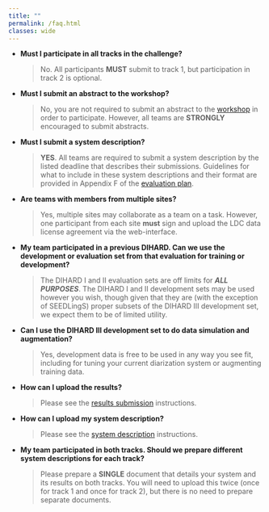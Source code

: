 ```yaml
---
title: ""
permalink: /faq.html
classes: wide
---
```


* **Must I participate in all tracks in the challenge?**

  > No. All participants **MUST** submit to track 1, but participation in
  > track 2 is optional.


* **Must I submit an abstract to the workshop?**

  > No, you are not required to submit an abstract to the [workshop](https://dihardchallenge.github.io/dihard3workshop)
  > in order to participate. However, all teams are **STRONGLY** encouraged
  > to submit abstracts.


* **Must I submit a system description?**

  > **YES**. All teams are required to submit a system description by the
  > listed deadline that describes their submissions. Guidelines for what to
  > include in these system descriptions and their format are provided in
  > Appendix F of the [evaluation plan](index.html#plan).

* **Are teams with members from multiple sites?**

  > Yes, multiple sites may collaborate as a team on a task. However, one
  > participant from each site **must** sign and upload the LDC data license
  > agreement via the web-interface.

* **My team participated in a previous DIHARD. Can we use the development or
  evaluation set from that evaluation for training or development?**

  > The DIHARD I and II evaluation sets are off limits for _**ALL PURPOSES**_.
  > The DIHARD I and II development sets may be used however you wish, though
  > given that they are (with the exception of SEEDLingS) proper subsets of
  > the DIHARD III development set, we expect them to be of limited utility.


* **Can I use the DIHARD III development set to do data simulation and
  augmentation?**

  > Yes, development data is free to be used in any way you see fit,
  > including for tuning your current diarization system or augmenting
  > training data.


* **How can I upload the results?**

  > Please see the [results submission](submission.html#results) instructions.


* **How can I upload my system description?**

  > Please see the [system description](submission.html#system) instructions.


* **My team participated in both tracks. Should we prepare different system
  descriptions for each track?**

  > Please prepare a **SINGLE** document that details your system and its
  > results on both tracks. You will need to upload this twice (once for
  > track 1 and once for track 2), but there is no need to prepare separate
  > documents.